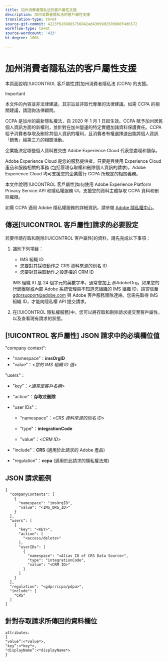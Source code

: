 ```yaml
---
title: 加州消費者隱私法的客戶屬性支援
description: 加州消費者隱私法的客戶屬性支援
translation-type: tm+mt
source-git-commit: 4223f9260865756842ad43b99d2509908f4d6572
workflow-type: tm+mt
source-wordcount: '433'
ht-degree: 100%

---
```



# 加州消費者隱私法的客戶屬性支援

本頁面說明[!UICONTROL 客戶屬性]對加州消費者隱私法 (CCPA) 的支援。

>[!IMPORTANT]
>
>本文件的內容並非法律建議，其宗旨並非取代專業的法律建議。如需 CCPA 的相關建議，請諮詢法律顧問。

CCPA 是加州的最新隱私權法，自 2020 年 1 月 1 日起生效。CCPA 賦予加州居民個人資訊方面的新權利，並針對在加州營運的特定實體加諸資料保護責任。CCPA 給予消費者存取及刪除其個人資訊的權利，且消費者有權選擇退出能將個人資訊「銷售」給第三方的相關活動。

企業能決定哪些個人資料要交由 Adobe Experience Cloud 代表您處理和儲存。

Adobe Experience Cloud 是您的服務提供者，只要是與使用 Experience Cloud 產品和服務相關的事務 (包括管理存取權和刪除個人資訊的請求)，Adobe Experience Cloud 均可支援您的企業履行 CCPA 所規定的相關義務。

本文件說明[!UICONTROL 客戶屬性]如何使用 Adobe Experience Platform Privacy Service API 和隱私權服務 UI，支援您的資料主體存取 CCPA 資料和刪除權限。

如需 CCPA 適用 Adobe 隱私權服務的詳細資訊，請參閱 [Adobe 隱私權中心](https://www.adobe.com/privacy/ccpa.html)。

## 傳送[!UICONTROL 客戶屬性]請求的必要設定

若要申請存取和刪除[!UICONTROL 客戶屬性]的資料，請先完成以下事項：

1. 識別下列項目：

   * IMS 組織 ID
   * 您要對其採取動作之 CRS 資料來源的別名 ID
   * 您要對其採取動作之設定檔的 CRM ID

   IMS 組織 ID 是 24 個字元的英數字串，通常會加上 @AdobeOrg。如果您的行銷團隊或內部 Adobe 系統管理員不知道您組織的 IMS 組織 ID，請寄信至 gdprsupport@adobe.com 與 Adobe 客戶服務團隊連絡。您需先取得 IMS 組織 ID，才能向隱私權 API 提交請求。

1. 在[!UICONTROL 隱私權服務]中，您可以將存取和刪除請求提交至客戶屬性，以及查看現有請求的狀態。

## [!UICONTROL 客戶屬性] JSON 請求中的必填欄位值

&quot;company context&quot;:

* &quot;namespace&quot;：**imsOrgID**
* &quot;value&quot;：&lt;*您的 IMS 組織 ID 值*>

&quot;users&quot;：

* &quot;key&quot;：&lt;*通常是客戶名稱*>

* &quot;action&quot;：**存取**&#x200B;或&#x200B;**刪除**

* &quot;user IDs&quot;：

   * &quot;namespace&quot;：&lt;*CRS 資料來源的別名 ID*>

   * &quot;type&quot;：**integrationCode**

   * &quot;value&quot;：&lt;*CRM ID*>

* &quot;include&quot;：**CRS** (適用於此請求的 Adobe 產品)

* &quot;regulation&quot;：**ccpa** (適用於此請求的隱私權法規)

## JSON 請求範例

```
{
  "companyContexts": [
    {
      "namespace": "imsOrgID",
      "value": "<IMS_ORG_ID>"
    }
  ],
  "users": [
    {
      "key": "<KEY>",
      "action": [
        "<access/delete>"
      ],
      "userIDs": [
        {
          "namespace": "<Alias ID of CRS Data Source>",
          "type": "integrationCode",
          "value": "<CRM ID>"
        }
      ]
    }
  ],
  "regulation": "<gdpr/ccpa/pdpa>",
  "include": [
    "CRS"
  ]
}
```

## 針對存取請求所傳回的資料欄位

```
attributes:
{
"value”:<*value*>,
"key”:<*key*>,
"displayName”:<*displayName*>
}
```
